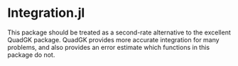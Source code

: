# Integration.jl
This package should be treated as a second-rate alternative to the excellent QuadGK package. QuadGK provides more accurate integration for many problems, and also provides an error estimate which functions in this package do not. 
